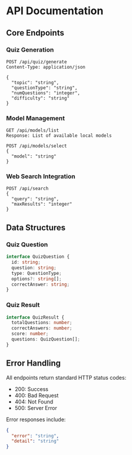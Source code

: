 # API Documentation

## Core Endpoints

### Quiz Generation
```http
POST /api/quiz/generate
Content-Type: application/json

{
  "topic": "string",
  "questionType": "string",
  "numQuestions": "integer",
  "difficulty": "string"
}
```

### Model Management
```http
GET /api/models/list
Response: List of available local models

POST /api/models/select
{
  "model": "string"
}
```

### Web Search Integration
```http
POST /api/search
{
  "query": "string",
  "maxResults": "integer"
}
```

## Data Structures

### Quiz Question
```typescript
interface QuizQuestion {
  id: string;
  question: string;
  type: QuestionType;
  options?: string[];
  correctAnswer: string;
}
```

### Quiz Result
```typescript
interface QuizResult {
  totalQuestions: number;
  correctAnswers: number;
  score: number;
  questions: QuizQuestion[];
}
```

## Error Handling

All endpoints return standard HTTP status codes:
- 200: Success
- 400: Bad Request
- 404: Not Found
- 500: Server Error

Error responses include:
```json
{
  "error": "string",
  "detail": "string"
}
``` 